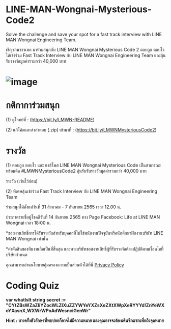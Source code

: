 # LINE-MAN-Wongnai-Mysterious-Code2
Solve the challenge and save your spot for a fast track interview with LINE MAN Wongnai Engineering Team.

เชิญชวนชาวเทค มาร่วมสนุกกับ LINE MAN Wongnai Mysterious Code 2 ตอบถูก ตอบไว ได้เข้าร่วม Fast Track Interview กับ LINE MAN Wongnai Engineering Team และลุ้นรับรางวัลมูลค่ารวมกว่า 40,000 บาท 

# ![image](https://user-images.githubusercontent.com/108649272/187173421-c427b12d-5bcd-460f-9cf4-c2b878386cc7.png)

# กติกาการ่วมสนุก
(1) ดูโจทย์ที่ : (https://bit.ly/LMWN-README)

(2) แก้โค้ดและส่งคำตอบ (.zip) เข้ามาที่ : (https://bit.ly/LMWNMysteriousCode2)

# รางวัล
(1) ตอบถูก ตอบไว และ แชร์โพส LINE MAN Wongnai Mysterious Code เป็นสาธารณะ พร้อมติด #LMWNMysteriousCode2 ลุ้นรับรับรางวัลมูลค่ารวมกว่า 40,000 บาท 

รางวัล (เว้นไว้ก่อน)

(2) พิเศษลุ้นเข้าร่วม Fast Track Interview กับ LINE MAN Wongnai Engineering Team



ร่วมสนุกได้ตั้งแต่วันที่ 31 สิงหาคม - 7 กันยายน 2565 เวลา 12.00 น.

ประกาศรายชื่อผู้โชคดีวันที่ 14 กันยายน 2565 ทาง Page Facebook: Life at LINE MAN Wongnai เวลา 18:00 น.



*ขอสงวนสิทธิ์การได้รับรางวัลสำหรับบุคคลที่ไม่ใช่พนักงานปัจจุบันหรือนักศึกษาฝึกงานบริษัท LINE MAN Wongnai เท่านั้น

*คำตัดสินของทีมงานถือเป็นที่สิ้นสุด และทางบริษัทขอสงวนสิทธิ์ผู้ที่รับรางวัลต้องปฏิบัติตามเงื่อนไขที่บริษัทกำหนด

คุณสามารถอ่านนโยบายคุ้มครองความเป็นส่วนตัวได้ที่นี่ [Privacy Policy](https://drive.google.com/file/d/1Dpz7qocMKSZXdY2zIMXixd-dQLyI5ADa/view)



# Coding Quiz


**var whatIsIt string**
**secret := "CYtZBsWZaZliYZocWLZlXuZZYWYeYXZsXeZXtXWpXeRYYYd!ZnYeWXoYXasnX,WXWrWPoAdWesnciGenWr"**

**Hint : บางครั้งตัวอักษรที่พบบ่อยก็อาจไม่มีความหมาย และคุณอาจจะต้องเดินซิกแซกเพื่อถึงจุดหมาย**
